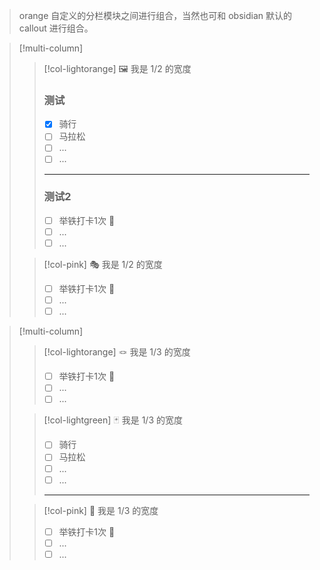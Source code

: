 
> orange 自定义的分栏模块之间进行组合，当然也可和 obsidian 默认的 callout 进行组合。


> [!multi-column]
>
>> [!col-lightorange] 🖼 我是 1/2 的宽度
>> ### 测试
>> - [x] 骑行
>> - [ ] 马拉松
>> - [ ] ...
>> - [ ] ...
>>
>> <hr>
>>
>> ### 测试2
>> - [ ] 举铁打卡1次 💪 
>> - [ ] ...
>> - [ ] ...
>
>> [!col-pink] 🎭 我是 1/2 的宽度
>> - [ ] 举铁打卡1次 💪 
>> - [ ] ...
>> - [ ] ...


> [!multi-column]
>
>> [!col-lightorange] 🪢 我是 1/3 的宽度
>> - [ ] 举铁打卡1次 💪 
>> - [ ] ...
>> - [ ] ...
>
>> [!col-lightgreen]  🃏 我是 1/3 的宽度
>> - [ ] 骑行
>> - [ ] 马拉松
>> - [ ] ...
>> - [ ] ...
>> 
>> <hr>
>
>> [!col-pink]  💖 我是 1/3 的宽度
>> - [ ] 举铁打卡1次 💪 
>> - [ ] ...
>> - [ ] ...